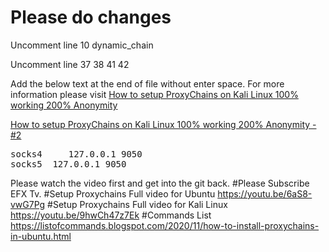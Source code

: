 # Please do changes

Uncomment line 10
dynamic_chain

Uncomment line 37  38 41 42

Add the below text at the end of file without enter space. For more information please visit <a href="https://uk2blogger.blogspot.com/2020/10/how-to-setup-proxychains-on-kali-linux.html">How to setup ProxyChains on Kali Linux 100% working 200% Anonymity</a>

<a href="https://listofcommands.blogspot.com/2020/11/how-to-install-proxychains-in-ubuntu.html">How to setup ProxyChains on Kali Linux 100% working 200% Anonymity -#2</a>


<pre>socks4 	127.0.0.1 9050
socks5 	127.0.0.1 9050</pre>

Please watch the video first and get into the git back.
#Please Subscribe EFX Tv.
#Setup Proxychains Full video for Ubuntu https://youtu.be/6aS8-vwG7Pg
#Setup Proxychains Full video for Kali Linux https://youtu.be/9hwCh47z7Ek
#Commands List https://listofcommands.blogspot.com/2020/11/how-to-install-proxychains-in-ubuntu.html
